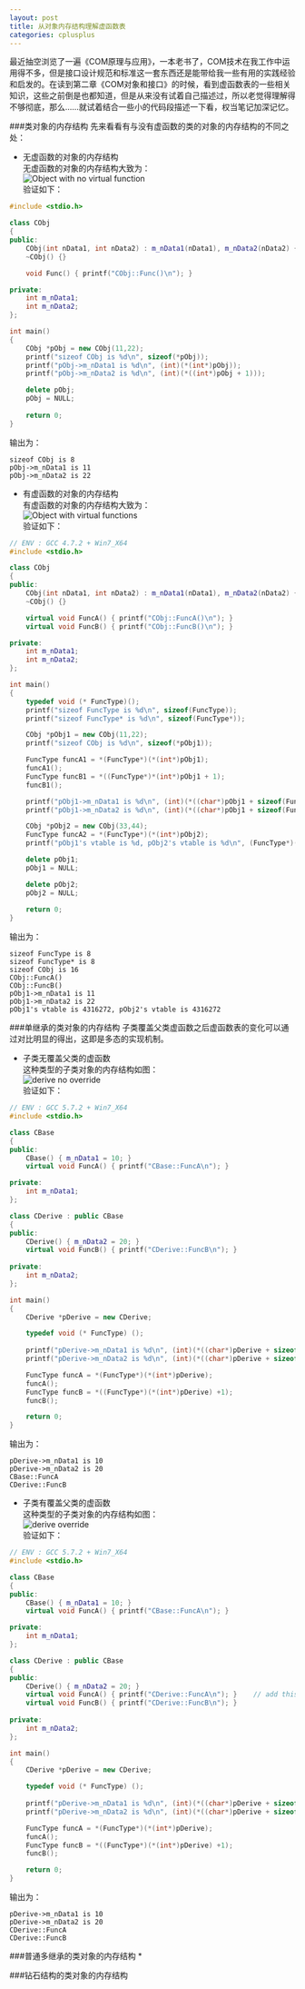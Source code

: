 ```yaml
---
layout: post
title: 从对象内存结构理解虚函数表
categories: cplusplus
---
```


最近抽空浏览了一遍《COM原理与应用》，一本老书了，COM技术在我工作中运用得不多，但是接口设计规范和标准这一套东西还是能带给我一些有用的实践经验和启发的。在读到第二章《COM对象和接口》的时候，看到虚函数表的一些相关知识，这些之前倒是也都知道，但是从来没有试着自己描述过，所以老觉得理解得不够彻底，那么……就试着结合一些小的代码段描述一下看，权当笔记加深记忆。  

###类对象的内存结构
先来看看有与没有虚函数的类的对象的内存结构的不同之处：  

* 无虚函数的对象的内存结构   
无虚函数的对象的内存结构大致为：  
![Object with no virtual function](/images/posts/cplusplus/objectwithnovirtual.png)  
验证如下：  

```c++
#include <stdio.h>

class CObj
{
public:
    CObj(int nData1, int nData2) : m_nData1(nData1), m_nData2(nData2) {}
    ~CObj() {}

    void Func() { printf("CObj::Func()\n"); }

private:
    int m_nData1;
    int m_nData2;
};

int main()
{
    CObj *pObj = new CObj(11,22);
    printf("sizeof CObj is %d\n", sizeof(*pObj));
    printf("pObj->m_nData1 is %d\n", (int)(*(int*)pObj));
    printf("pObj->m_nData2 is %d\n", (int)(*((int*)pObj + 1)));

    delete pObj;
    pObj = NULL;
    
    return 0;
}
```

输出为：

```
sizeof CObj is 8
pObj->m_nData1 is 11
pObj->m_nData2 is 22
```

* 有虚函数的对象的内存结构  
有虚函数的对象的内存结构大致为：  
![Object with virtual functions](/images/posts/cplusplus/objectwithvirtual.png)  
验证如下：  

```c++
// ENV : GCC 4.7.2 + Win7_X64
#include <stdio.h>

class CObj
{
public:
    CObj(int nData1, int nData2) : m_nData1(nData1), m_nData2(nData2) {}
    ~CObj() {}

    virtual void FuncA() { printf("CObj::FuncA()\n"); }
    virtual void FuncB() { printf("CObj::FuncB()\n"); }

private:
    int m_nData1;
    int m_nData2;
};

int main()
{
    typedef void (* FuncType)();
    printf("sizeof FuncType is %d\n", sizeof(FuncType));
    printf("sizeof FuncType* is %d\n", sizeof(FuncType*));

    CObj *pObj1 = new CObj(11,22);
    printf("sizeof CObj is %d\n", sizeof(*pObj1));

    FuncType funcA1 = *(FuncType*)(*(int*)pObj1);
    funcA1();
    FuncType funcB1 = *((FuncType*)*(int*)pObj1 + 1);
    funcB1();

    printf("pObj1->m_nData1 is %d\n", (int)(*((char*)pObj1 + sizeof(FuncType*)/sizeof(char))));
    printf("pObj1->m_nData2 is %d\n", (int)(*((char*)pObj1 + sizeof(FuncType*)/sizeof(char) + sizeof(int)/sizeof(char))));

    CObj *pObj2 = new CObj(33,44);
    FuncType funcA2 = *(FuncType*)(*(int*)pObj2);
    printf("pObj1's vtable is %d, pObj2's vtable is %d\n", (FuncType*)(*(int*)pObj1), (FuncType*)(*(int*)pObj2));

    delete pObj1;
    pObj1 = NULL;

    delete pObj2;
    pObj2 = NULL;
    
    return 0;
}
```

输出为：  

```
sizeof FuncType is 8
sizeof FuncType* is 8
sizeof CObj is 16
CObj::FuncA()
CObj::FuncB()
pObj1->m_nData1 is 11
pObj1->m_nData2 is 22
pObj1's vtable is 4316272, pObj2's vtable is 4316272
```

###单继承的类对象的内存结构
子类覆盖父类虚函数之后虚函数表的变化可以通过对比明显的得出，这即是多态的实现机制。  
* 子类无覆盖父类的虚函数  
这种类型的子类对象的内存结构如图：  
![derive no override](/images/posts/cplusplus/derivenooverride.png)  
验证如下：  

```c++
// ENV : GCC 5.7.2 + Win7_X64
#include <stdio.h>

class CBase
{
public:
    CBase() { m_nData1 = 10; }
    virtual void FuncA() { printf("CBase::FuncA\n"); }

private:
    int m_nData1;
};

class CDerive : public CBase
{
public:
    CDerive() { m_nData2 = 20; }
    virtual void FuncB() { printf("CDerive::FuncB\n"); }
    
private:
    int m_nData2;
};

int main()
{
    CDerive *pDerive = new CDerive;

    typedef void (* FuncType) ();
    
    printf("pDerive->m_nData1 is %d\n", (int)(*((char*)pDerive + sizeof(FuncType*)/sizeof(char))));
    printf("pDerive->m_nData2 is %d\n", (int)(*((char*)pDerive + sizeof(FuncType*)/sizeof(char) + sizeof(int)/sizeof(char))));

    FuncType funcA = *(FuncType*)(*(int*)pDerive);
    funcA();
    FuncType funcB = *((FuncType*)(*(int*)pDerive) +1);
    funcB();

    return 0;
}
```

输出为：  

```
pDerive->m_nData1 is 10
pDerive->m_nData2 is 20
CBase::FuncA
CDerive::FuncB
```

* 子类有覆盖父类的虚函数  
这种类型的子类对象的内存结构如图：  
![derive override](/images/posts/cplusplus/deriveoverride.png)  
验证如下：  

```c++
// ENV : GCC 5.7.2 + Win7_X64
#include <stdio.h>

class CBase
{
public:
    CBase() { m_nData1 = 10; }
    virtual void FuncA() { printf("CBase::FuncA\n"); }

private:
    int m_nData1;
};

class CDerive : public CBase
{
public:
    CDerive() { m_nData2 = 20; }
    virtual void FuncA() { printf("CDerive::FuncA\n"); }    // add this line
    virtual void FuncB() { printf("CDerive::FuncB\n"); }
    
private:
    int m_nData2;
};

int main()
{
    CDerive *pDerive = new CDerive;

    typedef void (* FuncType) ();
    
    printf("pDerive->m_nData1 is %d\n", (int)(*((char*)pDerive + sizeof(FuncType*)/sizeof(char))));
    printf("pDerive->m_nData2 is %d\n", (int)(*((char*)pDerive + sizeof(FuncType*)/sizeof(char) + sizeof(int)/sizeof(char))));

    FuncType funcA = *(FuncType*)(*(int*)pDerive);
    funcA();
    FuncType funcB = *((FuncType*)(*(int*)pDerive) +1);
    funcB();

    return 0;
}
```

输出为：

```
pDerive->m_nData1 is 10
pDerive->m_nData2 is 20
CDerive::FuncA
CDerive::FuncB
```

###普通多继承的类对象的内存结构
* 

###钻石结构的类对象的内存结构
